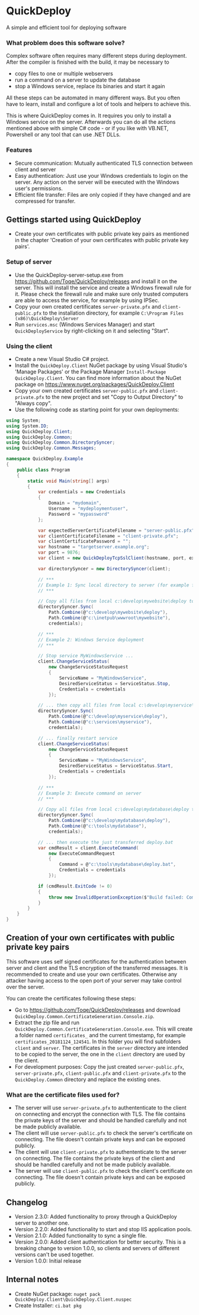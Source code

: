 # QuickDeploy
A simple and efficient tool for deploying software

### What problem does this software solve?
Complex software often requires many different steps during deployment. After the compiler is finished with the build, it may be necessary to 

* copy files to one or multiple webservers
* run a command on a server to update the database
* stop a Windows service, replace its binaries and start it again

All these steps can be automated in many different ways. But you often have to learn, install and configure a lot of tools and helpers to achieve this.

This is where QuickDeploy comes in. It requires you only to install a Windows service on the server. Afterwards you can do all the actions mentioned above with simple C# code - or if you like with VB.NET, Powershell or any tool that can use .NET DLLs.

### Features

* Secure communication: Mutually authenticated TLS connection between client and server
* Easy authentication: Just use your Windows credentials to login on the server. Any action on the server will be executed with the Windows user's permissions.
* Efficient file transfer: Files are only copied if they have changed and are compressed for transfer.

## Gettings started using QuickDeploy

* Create your own certificates with public private key pairs as mentioned in the chapter 'Creation of your own certificates with public private key pairs'.

### Setup of server
* Use the QuickDeploy-server-setup.exe from https://github.com/Toqe/QuickDeploy/releases and install it on the server. This will install the service and create a Windows firewall rule for it. Please check the firewall rule and make sure only trusted computers are able to access the service, for example by using IPSec.
* Copy your own created certificates `server-private.pfx` and `client-public.pfx` to the installation directory, for example `C:\Program Files (x86)\QuickDeploy\Server`
* Run `services.msc` (Windows Services Manager) and start `QuickDeployService` by right-clicking on it and selecting "Start".

### Using the client
* Create a new Visual Studio C# project.
* Install the `QuickDeploy.Client` NuGet package by using Visual Studio's 'Manage Packages' or the Package Manager `Install-Package QuickDeploy.Client`. You can find more information about the NuGet package on https://www.nuget.org/packages/QuickDeploy.Client
* Copy your own created certificates `server-public.pfx` and `client-private.pfx` to the new project and set "Copy to Output Directory" to "Always copy".
* Use the following code as starting point for your own deployments:
```C#
using System;
using System.IO;
using QuickDeploy.Client;
using QuickDeploy.Common;
using QuickDeploy.Common.DirectorySyncer;
using QuickDeploy.Common.Messages;

namespace QuickDeploy.Example
{
    public class Program
    {
        static void Main(string[] args)
        {
            var credentials = new Credentials
            {
                Domain = "mydomain",
                Username = "mydeploymentuser",
                Password = "mypassword"
            };

            var expectedServerCertificateFilename = "server-public.pfx";
            var clientCertificateFilename = "client-private.pfx";
            var clientCertificatePassword = "";
            var hostname = "targetserver.example.org";
            var port = 9876;
            var client = new QuickDeployTcpSslClient(hostname, port, expectedServerCertificateFilename, clientCertificateFilename, clientCertificatePassword);

            var directorySyncer = new DirectorySyncer(client);

            // ***
            // Example 1: Sync local directory to server (for example for deployment of IIS websites)
            // ***

            // Copy all files from local c:\develop\mywebsite\deploy to remote c:\inetpub\wwwroot\mywebsite
            directorySyncer.Sync(
                Path.Combine(@"c:\develop\mywebsite\deploy"),
                Path.Combine(@"c:\inetpub\wwwroot\mywebsite"),
                credentials);

            // ***
            // Example 2: Windows Service deployment
            // ***

            // Stop service MyWindowsService ...
            client.ChangeServiceStatus(
                new ChangeServiceStatusRequest
                {
                    ServiceName = "MyWindowsService",
                    DesiredServiceStatus = ServiceStatus.Stop,
                    Credentials = credentials
                });

            // ... then copy all files from local c:\develop\myservice\deploy to remote c:\services\myservice ...
            directorySyncer.Sync(
                Path.Combine(@"c:\develop\myservice\deploy"),
                Path.Combine(@"c:\services\myservice"),
                credentials);

            // ... finally restart service
            client.ChangeServiceStatus(
                new ChangeServiceStatusRequest
                {
                    ServiceName = "MyWindowsService",
                    DesiredServiceStatus = ServiceStatus.Start,
                    Credentials = credentials
                });

            // ***
            // Example 3: Execute command on server
            // ***

            // Copy all files from local c:\develop\mydatabase\deploy to c:\tools\mydatabase ...
            directorySyncer.Sync(
                Path.Combine(@"c:\develop\mydatabase\deploy"),
                Path.Combine(@"c:\tools\mydatabase"),
                credentials);

            // ... then execute the just transferred deploy.bat
            var cmdResult = client.ExecuteCommand(
                new ExecuteCommandRequest
                {
                    Command = @"c:\tools\mydatabase\deploy.bat",
                    Credentials = credentials
                });

            if (cmdResult.ExitCode != 0)
            {
                throw new InvalidOperationException($"Build failed: Command exited with code {cmdResult.ExitCode}");
            }
        }
    }
}
```

## Creation of your own certificates with public private key pairs
This software uses self signed certificates for the authentication between server and client and the TLS encryption of the transferred messages. It is recommended to create and use your own certificates. Otherwise any attacker having access to the open port of your server may take control over the server.

You can create the certificates following these steps:

* Go to https://github.com/Toqe/QuickDeploy/releases and download `QuickDeploy.Common.CertificateGeneration.Console.zip`.
* Extract the zip file and run `QuickDeploy.Common.CertificateGeneration.Console.exe`. This will create a folder named `certificates_` and the current timestamp, for example `certificates_20181124_124541`. In this folder you will find subfolders `client` and `server`. The certificates in the `server` directory are intended to be copied to the server, the one in the `client` directory are used by the client.
* For development purposes: Copy the just created `server-public.pfx`, `server-private.pfx`, `client-public.pfx` and `client-private.pfx` to the `QuickDeploy.Common` directory and replace the existing ones.

### What are the certificate files used for?
* The server will use `server-private.pfx` to authententicate to the client on connecting and encrypt the connection with TLS. The file contains the private keys of the server and should be handled carefully and not be made publicly available.
* The client will use `server-public.pfx` to check the server's certificate on connecting. The file doesn't contain private keys and can be exposed publicly.
* The client will use `client-private.pfx` to authententicate to the server on connecting. The file contains the private keys of the client and should be handled carefully and not be made publicly available.
* The server will use `client-public.pfx` to check the client's certificate on connecting. The file doesn't contain private keys and can be exposed publicly.

## Changelog
* Version 2.3.0: Added functionality to proxy through a QuickDeploy server to another one.
* Version 2.2.0: Added functionality to start and stop IIS application pools.
* Version 2.1.0: Added functionality to sync a single file.
* Version 2.0.0: Added client authentication for better security. This is a breaking change to version 1.0.0, so clients and servers of different versions can't be used together.
* Version 1.0.0: Initial release

## Internal notes
* Create NuGet package: `nuget pack QuickDeploy.Client\QuickDeploy.Client.nuspec`
* Create Installer: `ci.bat pkg`
